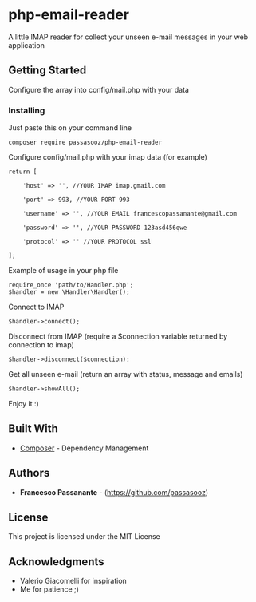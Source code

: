 # php-email-reader

A little IMAP reader for collect your unseen e-mail messages in your web application

## Getting Started

Configure the array into config/mail.php with your data

### Installing

Just paste this on your command line

```
composer require passasooz/php-email-reader
```

Configure config/mail.php with your imap data (for example)
```
return [

    'host' => '', //YOUR IMAP imap.gmail.com

    'port' => 993, //YOUR PORT 993

    'username' => '', //YOUR EMAIL francescopassanante@gmail.com

    'password' => '', //YOUR PASSWORD 123asd456qwe

    'protocol' => '' //YOUR PROTOCOL ssl

];
```

Example of usage in your php file
```
require_once 'path/to/Handler.php';
$handler = new \Handler\Handler();
```

Connect to IMAP
```
$handler->connect();
```

Disconnect from IMAP (require a $connection variable returned by connection to imap)
```
$handler->disconnect($connection);
```

Get all unseen e-mail (return an array with status, message and emails)
```
$handler->showAll();
```

Enjoy it :)

## Built With

* [Composer](https://getcomposer.org/download/) - Dependency Management

## Authors

* **Francesco Passanante** - (https://github.com/passasooz)

## License

This project is licensed under the MIT License

## Acknowledgments

* Valerio Giacomelli for inspiration
* Me for patience ;)


